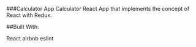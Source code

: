 ###Calculator App
Calculator React App that implements the concept of React with Redux.


##Built With:

React
airbnb eslint